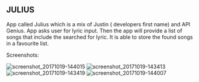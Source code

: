 ## JULIUS

App called Julius which is a mix of Justin ( developers first name) and API Genius.
App asks user for lyric input. Then the app will provide a list of songs that include the searched for lyric. 
It is able to store the found songs in a favourite list.

Screenshots:

![screenshot_20171019-144015](https://user-images.githubusercontent.com/31618738/31772078-a7c25a28-b4de-11e7-9329-3349f9562997.jpg)
![screenshot_20171019-143413](https://user-images.githubusercontent.com/31618738/31772079-a7de3f5e-b4de-11e7-9175-98ac10a11979.jpg)
![screenshot_20171019-143419](https://user-images.githubusercontent.com/31618738/31772080-a7fd6820-b4de-11e7-866f-80aa02acced5.jpg)
![screenshot_20171019-144007](https://user-images.githubusercontent.com/31618738/31772081-a839cfcc-b4de-11e7-8f35-e34f70622cb4.jpg)



